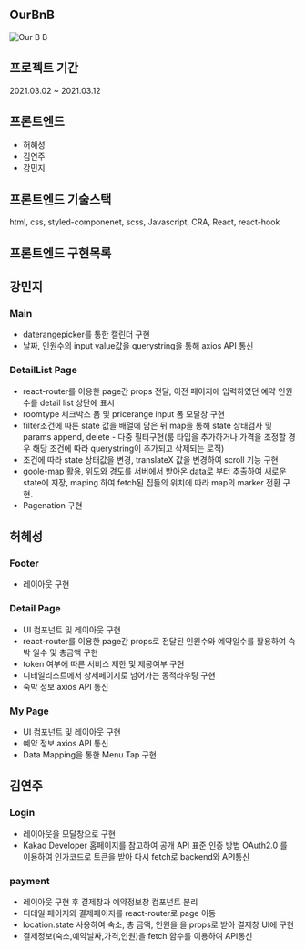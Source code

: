 ## OurBnB

![Our B B](https://user-images.githubusercontent.com/71913557/111892238-f6e7f680-8a3c-11eb-96c2-fb8c37443997.gif)

## 프로젝트 기간

2021.03.02 ~ 2021.03.12

## 프론트엔드

- 허혜성
- 김연주
- 강민지

## 프론트엔드 기술스택

html, css, styled-componenet, scss, Javascript, CRA, React, react-hook

## 프론트엔드 구현목록

## 강민지

### Main

- daterangepicker를 통한 캘린더 구현
- 날짜, 인원수의 input value값을 querystring을 통해 axios API 통신

### DetailList Page

- react-router를 이용한 page간 props 전달, 이전 페이지에 입력하였던 예약 인원수를 detail list 상단에 표시
- roomtype 체크박스 폼 및 pricerange input 폼 모달창 구현
- filter조건에 따른 state 값을 배열에 담은 뒤 map을 통해 state 상태검사 및 params append, delete - 다중 필터구현(룸 타입을 추가하거나 가격을 조정할 경우 해당 조건에 따라 querystring이 추가되고 삭제되는 로직)
- 조건에 따라 state 상태값을 변경, translateX 값을 변경하여 scroll 기능 구현
- goole-map 활용, 위도와 경도를 서버에서 받아온 data로 부터 추출하여 새로운 state에 저장, maping 하여 fetch된 집들의 위치에 따라 map의 marker 전환 구현.
- Pagenation 구현

## 허혜성

### Footer

- 레이아웃 구현

### Detail Page

- UI 컴포넌트 및 레이아웃 구현
- react-router를 이용한 page간 props로 전달된 인원수와 예약일수를 활용하여 숙박 일수 및 총금액 구현
- token 여부에 따른 서비스 제한 및 제공여부 구현
- 디테일리스트에서 상세페이지로 넘어가는 동적라우팅 구현
- 숙박 정보 axios API 통신

### My Page

- UI 컴포넌트 및 레이아웃 구현
- 예약 정보 axios API 통신
- Data Mapping을 통한 Menu Tap 구현


## 김연주

### Login 

- 레이아웃을 모달창으로 구현
- Kakao Developer 홈페이지를 참고하여 공개 API 표준 인증 방법 OAuth2.0 를 이용하여 인가코드로
  토큰을 받아 다시 fetch로 backend와 API통신
  

### payment

- 레이아웃 구현 후 결제창과 예약정보창 컴포넌트 분리
- 디테일 페이지와 결제페이지를 react-router로 page 이동
- location.state 사용하여 숙소, 총 금액, 인원을 을 props로 받아 결제창 UI에 구현
- 결제정보(숙소,예약날짜,가격,인원)을 fetch 함수를 이용하여 API통신
  
